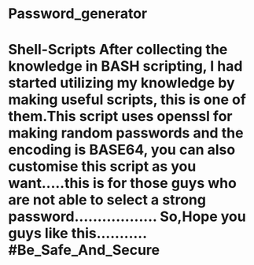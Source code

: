 # Password_generator
# Shell-Scripts After collecting the knowledge in BASH scripting, I had started utilizing my knowledge by making useful scripts, this is one of them.This script uses openssl for making random passwords and the encoding is BASE64, you can also customise this script as you want.....this is for those guys who are not able to select a strong password.................. So,Hope you guys like this...........  #Be_Safe_And_Secure  
